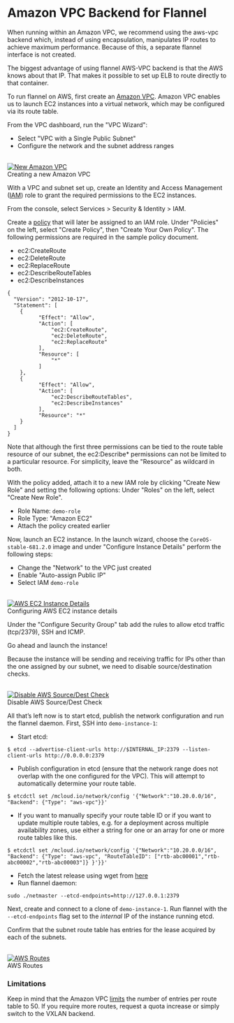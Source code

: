 # Amazon VPC Backend for Flannel

When running within an Amazon VPC, we recommend using the aws-vpc backend which, instead of using encapsulation, manipulates IP routes to achieve maximum performance. Because of this, a separate flannel interface is not created.

The biggest advantage of using flannel AWS-VPC backend is that the AWS knows about that IP. That makes it possible to set up ELB to route directly to that container.

To run flannel on AWS, first create an [Amazon VPC](http://aws.amazon.com/vpc/).
Amazon VPC enables us to launch EC2 instances into a virtual network, which may be configured via its route table.

From the VPC dashboard, run the "VPC Wizard":

- Select "VPC with a Single Public Subnet"
- Configure the network and the subnet address ranges

<br/>
<div class="row">
  <div class="col-lg-10 col-lg-offset-1 col-md-10 col-md-offset-1 col-sm-12 col-xs-12 co-m-screenshot">
    <a href="img/aws-vpc.png">
      <img src="img/aws-vpc.png" alt="New Amazon VPC" />
    </a>
  </div>
</div>
<div class="caption">Creating a new Amazon VPC</div>

With a VPC and subnet set up, create an Identity and Access Management ([IAM](http://aws.amazon.com/iam/)) role to grant the required permissions to the EC2 instances.

From the console, select Services > Security & Identity > IAM.

Create a [policy](http://docs.aws.amazon.com/IAM/latest/UserGuide/policies_overview.html) that will later be assigned to an IAM role.
Under "Policies" on the left, select "Create Policy", then "Create Your Own Policy".
The following permissions are required in the sample policy document.

- ec2:CreateRoute
- ec2:DeleteRoute
- ec2:ReplaceRoute
- ec2:DescribeRouteTables
- ec2:DescribeInstances

```
{
  "Version": "2012-10-17",
  "Statement": [
    {
          "Effect": "Allow",
          "Action": [
              "ec2:CreateRoute",
              "ec2:DeleteRoute",
              "ec2:ReplaceRoute"
          ],
          "Resource": [
              "*"
          ]
    },
    {
          "Effect": "Allow",
          "Action": [
              "ec2:DescribeRouteTables",
              "ec2:DescribeInstances"
          ],
          "Resource": "*"
    }
  ]
}
```

Note that although the first three permissions can be tied to the route table resource of our subnet, the ec2:Describe\* permissions can not be limited to a particular resource.
For simplicity, leave the "Resource" as wildcard in both.

With the policy added, attach it to a new IAM role by clicking "Create New Role" and setting the following options:
Under "Roles" on the left, select "Create New Role".

- Role Name: `demo-role`
- Role Type: "Amazon EC2"
- Attach the policy  created earlier

Now, launch an EC2 instance.
In the launch wizard, choose the `CoreOS-stable-681.2.0` image and under "Configure Instance Details" perform the following steps:

- Change the "Network" to the VPC just created
- Enable "Auto-assign Public IP"
- Select IAM `demo-role`

<br/>
<div class="row">
  <div class="col-lg-10 col-lg-offset-1 col-md-10 col-md-offset-1 col-sm-12 col-xs-12 co-m-screenshot">
    <a href="img/aws-instance-configuration.png" class="co-m-screenshot">
      <img src="img/aws-instance-configuration.png" alt="AWS EC2 Instance Details" />
    </a>
  </div>
</div>
<div class="caption">Configuring AWS EC2 instance details</div>

Under the "Configure Security Group" tab add the rules to allow etcd traffic (tcp/2379), SSH and ICMP.

Go ahead and launch the instance!

Because the instance will be sending and receiving traffic for IPs other than the one assigned by our subnet, we need to disable source/destination checks.

<br/>
<div class="row">
  <div class="col-lg-10 col-lg-offset-1 col-md-10 col-md-offset-1 col-sm-12 col-xs-12 co-m-screenshot">
    <a href="img/aws-src-dst-check.png" class="co-m-screenshot">
      <img src="img/aws-src-dst-check.png" alt="Disable AWS Source/Dest Check" />
    </a>
  </div>
</div>
<div class="caption">Disable AWS Source/Dest Check</div>

All that’s left now is to start etcd, publish the network configuration and run the flannel daemon.
First, SSH into `demo-instance-1`:

- Start etcd:

```
$ etcd --advertise-client-urls http://$INTERNAL_IP:2379 --listen-client-urls http://0.0.0.0:2379
```
- Publish configuration in etcd (ensure that the network range does not overlap with the one configured for the VPC).  This will
  attempt to automatically determine your route table.

```
$ etcdctl set /mcloud.io/network/config '{"Network":"10.20.0.0/16", "Backend": {"Type": "aws-vpc"}}'
```

- If you want to manually specify your route table ID or if you want to update multiple route tables, e.g. for a deployment across multiple availability zones, use either a string for one or an array for one or more route tables like this.

```
$ etcdctl set /mcloud.io/network/config '{"Network":"10.20.0.0/16", "Backend": {"Type": "aws-vpc", "RouteTableID": ["rtb-abc00001","rtb-abc00002","rtb-abc00003"]} }'}}'
```


- Fetch the latest release using wget from [here](https://github.com/coreos/flannel/releases/download/v0.8.0/flannel-v0.8.0-linux-amd64.tar.gz)
- Run flannel daemon:

```
sudo ./netmaster --etcd-endpoints=http://127.0.0.1:2379
```

Next, create and connect to a clone of `demo-instance-1`.
Run flannel with the `--etcd-endpoints` flag set to the *internal* IP of the instance running etcd.

Confirm that the subnet route table has entries for the lease acquired by each of the subnets.

<br/>
<div class="row">
  <div class="col-lg-10 col-lg-offset-1 col-md-10 col-md-offset-1 col-sm-12 col-xs-12 co-m-screenshot">
    <a href="img/aws-routes.png" class="co-m-screenshot">
      <img src="img/aws-routes.png" alt="AWS Routes" />
    </a>
  </div>
</div>
<div class="caption">AWS Routes</div>

### Limitations

Keep in mind that the Amazon VPC [limits](http://docs.aws.amazon.com/AmazonVPC/latest/UserGuide/VPC_Appendix_Limits.html) the number of entries per route table to 50. If you require more routes, request a quota increase or simply switch to the VXLAN backend.
